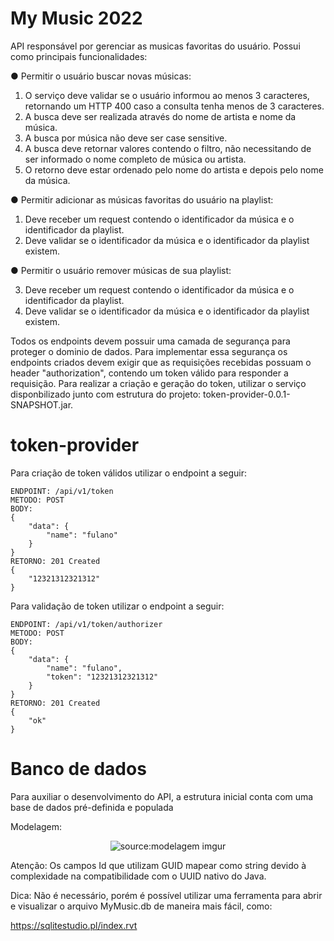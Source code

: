 # My Music 2022

API responsável por gerenciar as musicas favoritas do usuário. Possui como principais funcionalidades:

● Permitir o usuário buscar novas músicas:

1. O serviço deve validar se o usuário informou ao menos 3 caracteres, retornando um HTTP 400
   caso a consulta tenha menos de 3 caracteres.
2. A busca deve ser realizada através do nome de artista e nome da música.
3. A busca por música não deve ser case sensitive.
4. A busca deve retornar valores contendo o filtro, não necessitando de ser informado o nome
   completo de música ou artista.
5. O retorno deve estar ordenado pelo nome do artista e depois pelo nome da música.

● Permitir adicionar as músicas favoritas do usuário na playlist:

1. Deve receber um request contendo o identificador da música e o identificador da playlist.
2. Deve validar se o identificador da música e o identificador da playlist existem.

● Permitir o usuário remover músicas de sua playlist:

3. Deve receber um request contendo o identificador da música e o identificador da playlist.
4. Deve validar se o identificador da música e o identificador da playlist existem.

Todos os endpoints devem possuir uma camada de segurança para proteger o dominio de dados. Para implementar
essa segurança os endpoints criados devem exigir que as requisições recebidas possuam o header "authorization",
contendo um token válido para responder a requisição. Para realizar a criação e geração do token, utilizar o serviço
disponbilizado junto com estrutura do projeto: token-provider-0.0.1-SNAPSHOT.jar.

# token-provider

Para criação de token válidos utilizar o endpoint a seguir:

```
ENDPOINT: /api/v1/token
METODO: POST
BODY: 
{ 
    "data": {
        "name": "fulano"
    }
}
RETORNO: 201 Created
{
    "12321312321312"
}
```

Para validação de token utilizar o endpoint a seguir:

```
ENDPOINT: /api/v1/token/authorizer
METODO: POST
BODY: 
{ 
    "data": {
        "name": "fulano",
        "token": "12321312321312"
    }
}
RETORNO: 201 Created
{
    "ok"
}
```

# Banco de dados

Para auxiliar o desenvolvimento do API, a estrutura inicial conta com uma base de dados pré-definida e populada

Modelagem:
<div align="center"><img src="https://i.imgur.com/yfMGrur.png" title="source:modelagem imgur" /></div>

Atenção:
Os campos Id que utilizam GUID mapear como string devido à complexidade na compatibilidade com o UUID nativo do Java.

Dica:
Não é necessário, porém é possível utilizar uma ferramenta para abrir e visualizar o arquivo MyMusic.db de maneira mais
fácil, como:

https://sqlitestudio.pl/index.rvt

